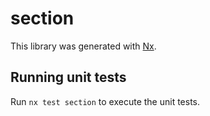 # section

This library was generated with [Nx](https://nx.dev).

## Running unit tests

Run `nx test section` to execute the unit tests.
